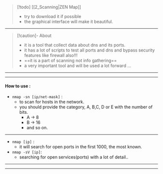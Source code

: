 
 >[!todo]  [[2_Scanning|ZEN Map]]
 >- try to download it if possible
 >- the graphical interface will make it beautiful.
 
---

 >[!caution]- About
 >- it is a tool that collect data about dns and its ports.
 >- it has a lot of scripts to test all ports and dns and bypass security features like firewall also!!!
 >- ==it is a part of scanning not info gathering==
 >- a very important tool and will be used a lot forward ...

---
---
#### How to use :

- `nmap -sn [ip/net-mask]` :
	- to scan for hosts in the network.
	- you should provide the category, A, B,C, D or E with the number of bits.
		 - A -> 8
		 - B -> 16 
		 - and so on.
---
 - `nmap [ip]` :
	 - it will search for open ports in the first 1000, the most known.
 - `nmap -sV [ip]`:
	 - searching for open services(ports) with a lot of detail..

---
---

 